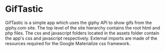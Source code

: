 # GifTastic

GifTastic is a simple app which uses the giphy API to show gifs from the giphy.com site. The top level
of the site hierarchy contains the root html and php files. The css and javascript folders located in the
assets folder contain the app's css and javascript respectively. External imports are made of the resources
required for the Google Materialize css framework.